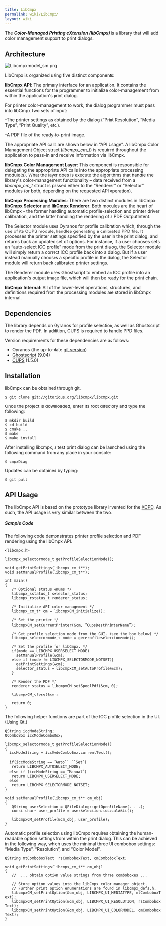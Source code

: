 ```yaml
---
title: LibCmpx
permalink: wiki/LibCmpx/
layout: wiki
---
```


The ***Color-Managed Printing eXtension (libCmpx)*** is a library that
will add color management support to print dialogs.

Architecture
------------

![](Libcmpxmodel_sm.png "Libcmpxmodel_sm.png")

LibCmpx is organized using five distinct components:

**libCmpx API**: The primary interface for an application. It contains
the essential functions for the programmer to initialize
color-management from within the application's print dialog.

For printer color-management to work, the dialog programmer must pass
into libCmpx two sets of input:

-The printer settings as obtained by the dialog (“Print Resolution”,
“Media Type”, “Print Quality”, etc.).

-A PDF file of the ready-to-print image.

The appropriate API calls are shown below in “API Usage”. A libCmpx
Color Management Object struct (*libcmpx\_cm\_t*) is required throughout
the application to pass-in and receive information via libCmpx.

**libCmpx Color Management Layer**: This component is responsible for
delegating the appropriate API calls into the appropriate processing
module(s). What the layer does is execute the algorithms that handle the
library's color-management functionality – data received from a
*libcmpx\_cm\_t* struct is passed either to the “Renderer” or “Selector”
modules (or both, depending on the requested API operation).

**libCmpx Processing Modules**: There are two distinct modules in
libCmpx: **libCmpx Selector** and **libCmpx Renderer**. Both modules are
the heart of libCmpx - the former handling automatic profile-selection
and printer driver calibration, and the latter handling the rendering of
a PDF OutputIntent.

The Selector module uses Oyranos for profile calibration which, through
the use of its CUPS module, handles generating a calibrated PPD file. It
processes the printer settings specified by the user in the print
dialog, and returns back an updated set of options. For instance, if a
user chooses sets an “auto-select ICC profile” mode from the print
dialog, the Selector module will simply return a correct ICC profile
back into a dialog. But if a user instead manually chooses a specific
profile in the dialog, the Selector module will return back calibrated
printer settings.

The Renderer module uses Ghostscript to embed an ICC profile into an
application's output image file, which will then be ready for the print
chain.

**libCmpx Internal**: All of the lower-level operations, structures, and
definitions required from the processing modules are stored in libCmpx
internal.

Dependencies
------------

The library depends on Oyranos for profile selection, as well as
Ghostscript to render the PDF. In addition, CUPS is required to handle
PPD files.

Version requirements for these dependencies are as follows:

-   Oyranos (the up-to-date [git
    version](http://www.oyranos.org/wiki/index.php?title=Oyranos/git))
-   [Ghostscript](http://pages.cs.wisc.edu/~ghost/) (9.04)
-   [CUPS](http://www.cups.org/software.php) (1.5.0)

Installation
------------

libCmpx can be obtained through git.

`$ git clone `[`git://gitorious.org/libcmpx/libcmpx.git`](git://gitorious.org/libcmpx/libcmpx.git)

Once the project is downloaded, enter its root directory and type the
following:

`$ mkdir build`  
`$ cd build`  
`$ cmake ..`  
`$ make`  
`$ make install`

After installing libcmpx, a test print dialog can be launched using the
following command from any place in your console:

`$ cmpxDiag`

Updates can be obtained by typing:

`$ git pull`

API Usage
---------

The libCmpx API is based on the prototype library invented for the
[XCPD](http://www.oyranos.org/wiki/index.php?title=XCPD#API_Usage). As
such, the API usage is very similar between the two.

##### Sample Code

The following code demonstrates printer profile selection and PDF
rendering using the libCmpx API.

`<libcmpx.h>`

`libcmpx_selectormode_t getProfileSelectionMode();`

`void getPrintSettings(libcmpx_cm_t**);`  
`void setManualProfile(libcmpx_cm_t**);`

`int main()`  
`{`  
`   /* Optional status enums */`  
`   libcmpx_sstatus_t selector_status;`  
`   libcmpx_rstatus_t renderer_status;`  
  
`   /* Initialize API color management */`  
`   libcmpx_cm_t* cm = libcmpxCM_initialize();     `  
  
`   /* Set the printer */`  
`   libcmpxCM_setCurrentPrinter(&cm, `“`CupsDestPrinterName`”`);`  
  
`   /* Get profile selection mode from the GUI. (see the box below) */`  
`   libcmpx_selectormode_t mode = getProfileSelectionMode(); `  
  
`   /* Set the profile for libCmpx. */`  
`   if(mode == LIBCMPX_USERSELECT_MODE)`  
`     setManualProfile(&cm);`  
`   else if (mode != LIBCMPX_SELECTORMODE_NOTSET){`  
`     getPrintSettings(&cm);`  
`     selector_status = libcmpxCM_setAutoProfile(&cm);`  
`   }`  
  
`   /* Render the PDF */`  
`   renderer_status = libcmpxCM_setSpoolPdf(&cm, 0);`  
  
`   libcmpxCM_close(&cm);`  
  
`   return 0;`  
`}`

The following helper functions are part of the ICC profile selection in
the UI. (Using Qt.)

`QString iccModeString;`  
`QComboBox iccModeComboBox;`

`libcmpx_selectormode_t getProfileSelectionMode()`  
`{`  
`  iccModeString = iccModeComboBox.currentText(); `  
  
`  if(iccModeString == `“`Auto`` ``Set`”`)`  
`   return LIBCMPX_AUTOSELECT_MODE;`  
`  else if (iccModeString == `“`Manual`”`) `  
`   return LIBCMPX_USERSELECT_MODE; `  
`  else`  
`   return LIBCMPX_SELECTORMODE_NOTSET;`  
`}`  
  
`void setManualProfile(libcmpx_cm_t** cm_obj)`  
`{`  
`   QString userSelection = QFileDialog::getOpenFileName(. . .);`  
`   const char* user_profile = userSelection.toLocal8Bit();`  
  
`   libcmpxCM_setProfile(&cm_obj, user_profile);  `  
`}`

Automatic profile selection using libCmpx requires obtaining the
human-readable option settings from within the print dialog. This can be
achieved in the following way, which uses the minimal three UI combobox
settings: “Media Type”, “Resolution”, and “Color Model”.

`QString mtComboboxText, rsComboboxText, cmComboboxText;`

`void getPrintSettings(libcmpx_cm_t** cm_obj)`  
`{`  
`   //  ... obtain option value strings from three comboboxes ...`  
  
`   // Store option values into the libCmpx color manager object. `  
`   // Further print option enumerations are found in libcmpx_defs.h.`  
`   libcmpxCM_setPrintOption(&cm_obj, LIBCMPX_UI_MEDIATYPE, mtComboboxText);`  
`   libcmpxCM_setPrintOption(&cm_obj, LIBCMPX_UI_RESOLUTION, rsComboboxText);`  
`   libcmpxCM_setPrintOption(&cm_obj, LIBCMPX_UI_COLORMODEL, cmComboboxText);`  
`}`
